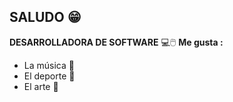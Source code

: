 ## SALUDO 😁 

**DESARROLLADORA DE SOFTWARE** 💻🖱️
**Me gusta :**

- La música 🎼
- El deporte 🏐
- El arte 🎨

